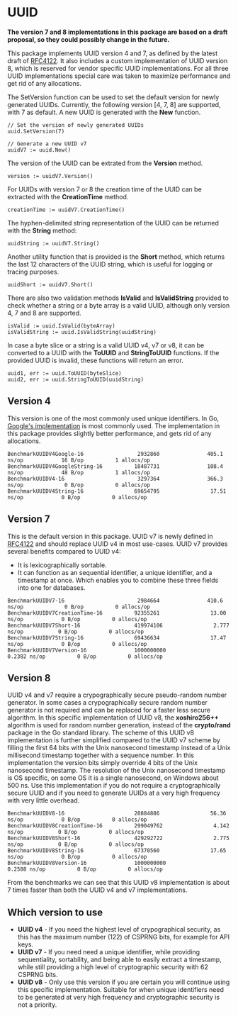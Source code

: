 # UUID

**The version 7 and 8 implementations in this package are based on a draft proposal, so they could possibly change in the future.**

This package implements UUID version 4 and 7, as defined by the latest draft of [RFC4122](https://datatracker.ietf.org/doc/html/draft-ietf-uuidrev-rfc4122bis-14).
It also includes a custom implementation of UUID version 8, which is reserved for vendor specific UUID implementations.
For all three UUID implementations special care was taken to maximize performance and get rid of any allocations.

The SetVersion function can be used to set the default version for newly generated UUIDs. Currently, the following version [4, 7, 8] are supported, with 7 as default.
A new UUID is generated with the **New** function.

```
// Set the version of newly generated UUIDs
uuid.SetVersion(7)

// Generate a new UUID v7
uuidV7 := uuid.New()
```

The version of the UUID can be extrated from the **Version** method.

```
version := uuidV7.Version()
```

For UUIDs with version 7 or 8 the creation time of the UUID can be extracted with the **CreationTime** method.

```
creationTime := uuidV7.CreationTime()
```

The hyphen-delimited string representation of the UUID can be returned with the **String** method:

```
uuidString := uuidV7.String()
```

Another utility function that is provided is the **Short** method, which returns the last 12 characters of the UUID string, which is useful for logging or tracing purposes.

```
uuidShort := uuidV7.Short()
```

There are also two validation methods **IsValid** and **IsValidString** provided to check whether a string or a byte array is a valid UUID, although only version 4, 7 and 8 are supported.

```
isValid := uuid.IsValid(byteArray)
isValidString := uuid.IsValidString(uuidString)
```

In case a byte slice or a string is a valid UUID v4, v7 or v8, it can be converted to a UUID with the **ToUUID** and **StringToUUID** functions. If the provided UUID is invalid, these functions will return an error.

```
uuid1, err := uuid.ToUUID(byteSlice)
uuid2, err := uuid.StringToUUID(uuidString)
```

## Version 4

This version is one of the most commonly used unique identifiers. In Go, [Google's implementation](https://github.com/google/uuid) is most commonly used.
The implementation in this package provides slightly better performance, and gets rid of any allocations.

```
BenchmarkUUIDV4Google-16                 2932860               405.1 ns/op            16 B/op          1 allocs/op
BenchmarkUUIDV4GoogleString-16          18487731               108.4 ns/op            48 B/op          1 allocs/op
BenchmarkUUIDV4-16                       3297364               366.3 ns/op             0 B/op          0 allocs/op
BenchmarkUUIDV4String-16                69654795                17.51 ns/op            0 B/op          0 allocs/op
```

## Version 7

This is the default version in this package. UUID v7 is newly defined in [RFC4122](https://datatracker.ietf.org/doc/html/draft-ietf-uuidrev-rfc4122bis-14) and should replace UUID v4 in most use-cases.
UUID v7 provides several benefits compared to UUID v4:

* It is lexicographically sortable.
* It can function as an sequential identifier, a unique identifier, and a timestamp at once. Which enables you to combine these three fields into one for databases.

```
BenchmarkUUIDV7-16                       2984664               410.6 ns/op             0 B/op          0 allocs/op
BenchmarkUUIDV7CreationTime-16          92355261                13.00 ns/op            0 B/op          0 allocs/op
BenchmarkUUIDV7Short-16                 419974106                2.777 ns/op           0 B/op          0 allocs/op
BenchmarkUUIDV7String-16                69436634                17.47 ns/op            0 B/op          0 allocs/op
BenchmarkUUIDV7Version-16               1000000000               0.2382 ns/op          0 B/op          0 allocs/op
```

## Version 8

UUID v4 and v7 require a crypographically secure pseudo-random number generator. In some cases a crypographically secure random number generator is not required and can be replaced for a faster less secure algorithm.
In this specific implementation of UUID v8, the **xoshiro256++** algorithm is used for random number generation, instead of the **crypto/rand** package in the Go standard library.
The scheme of this UUID v8 implementation is further simplified compared to the UUID v7 scheme by filling the first 64 bits with the Unix nanosecond timestamp instead of a Unix millisecond timestamp together with a sequence number. In this implementation the version bits simply override 4 bits of the Unix nanosecond timestamp. The resolution of the Unix nanosecond timestamp is OS specific, on some OS it is a single nanosecond, on Windows about 500 ns.
Use this implementation if you do not require a cryptographically secure UUID and if you need to generate UUIDs at a very high frequency with very little overhead.

```
BenchmarkUUIDV8-16                      20884886                56.36 ns/op            0 B/op          0 allocs/op
BenchmarkUUIDV8CreationTime-16          299049762                4.142 ns/op           0 B/op          0 allocs/op
BenchmarkUUIDV8Short-16                 429292722                2.775 ns/op           0 B/op          0 allocs/op
BenchmarkUUIDV8String-16                67370560                17.65 ns/op            0 B/op          0 allocs/op
BenchmarkUUIDV8Version-16               1000000000               0.2588 ns/op          0 B/op          0 allocs/op
```

From the benchmarks we can see that this UUID v8 implementation is about 7 times faster than both the UUID v4 and v7 implementations.

## Which version to use

* **UUID v4** - If you need the highest level of crypographical security, as this has the maximum number (122) of CSPRNG bits, for example for API keys.
* **UUID v7** - If you need need a unique identifier, while providing sequentiality, sortability, and being able to easily extract a timestamp, while still providing a high level of cryptographic security with 62 CSPRNG bits.
* **UUID v8** - Only use this version if you are certain you will continue using this specific implementation. Suitable for when unique identifiers need to be generated at very high frequency and cryptographic security is not a priority.
